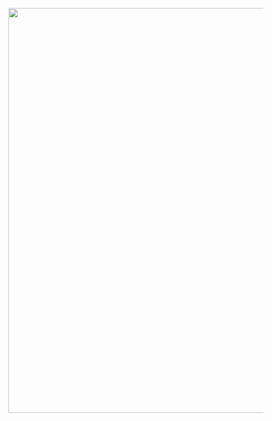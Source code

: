 <p align = "center">
  <img width ="800" src="https://github.com/FilipeCastro008/Praticando-git/blob/main/AreaCirculo%20-%20Beecrowd/Captura%20de%20tela%202022-06-21%20060743.png"
</p>
